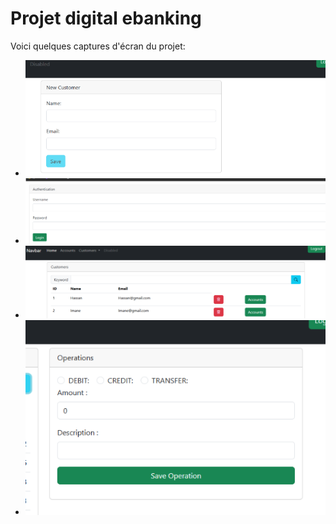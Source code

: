 # Projet digital ebanking

Voici quelques captures d'écran du projet:
- ![img 1](/img/ajoutnvclient.PNG) 
- ![img 2](/img/authentificiation.PNG) 
- ![img 3](/img/navbar.PNG)  
- ![img 4](/img/oper.PNG)  






